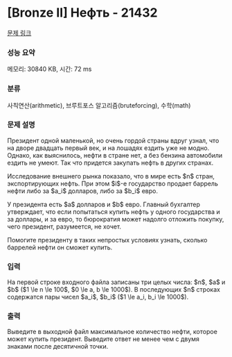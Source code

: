 # [Bronze II] Нефть - 21432 

[문제 링크](https://www.acmicpc.net/problem/21432) 

### 성능 요약

메모리: 30840 KB, 시간: 72 ms

### 분류

사칙연산(arithmetic), 브루트포스 알고리즘(bruteforcing), 수학(math)

### 문제 설명

<p>Президент одной маленькой, но очень гордой страны вдруг узнал, что на дворе двадцать первый век, и на лошадях ездить уже не модно. Однако, как выяснилось, нефти в стране нет, а без бензина автомобили ездить не умеют. Так что придется закупать нефть в других странах.</p>

<p>Исследование внешнего рынка показало, что в мире есть $n$ стран, экспортирующих нефть. При этом $i$-е государство продает баррель нефти либо за $a_i$ долларов, либо за $b_i$ евро.</p>

<p>У президента есть $a$ долларов и $b$ евро. Главный бухгалтер утверждает, что если попытаться купить нефть у одного государства и за доллары, и за евро, то бюрократия может надолго отложить покупку, чего президент, разумеется, не хочет.</p>

<p>Помогите президенту в таких непростых условиях узнать, сколько баррелей нефти он сможет купить.</p>

### 입력 

 <p>На первой строке входного файла записаны три целых числа: $n$, $a$ и $b$ ($1 \le n \le 100$, $0 \le a, b \le 1000$). В последующих $n$ cтроках содержатся пары чисел $a_i$, $b_i$ ($1 \le a_i, b_i \le 1000$).</p>

### 출력 

 <p>Выведите в выходной файл максимальное количество нефти, которое может купить президент. Выведите ответ не менее чем с двумя знаками после десятичной точки.</p>

